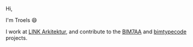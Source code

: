 Hi,

I'm Troels 😄


I work at [LINK Arkitektur](https://github.com/linkarkitektur), and contribute to the [BIM7AA](https://github.com/bim7aa) and [bimtypecode](https://github.com/bimtypecode) projects.
